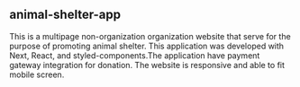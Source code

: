 ## animal-shelter-app

This is a multipage non-organization organization website that serve for the purpose of promoting animal shelter. This application was developed with Next, React, and styled-components.The application have payment gateway integration for donation. The website is responsive and able to fit mobile screen.
